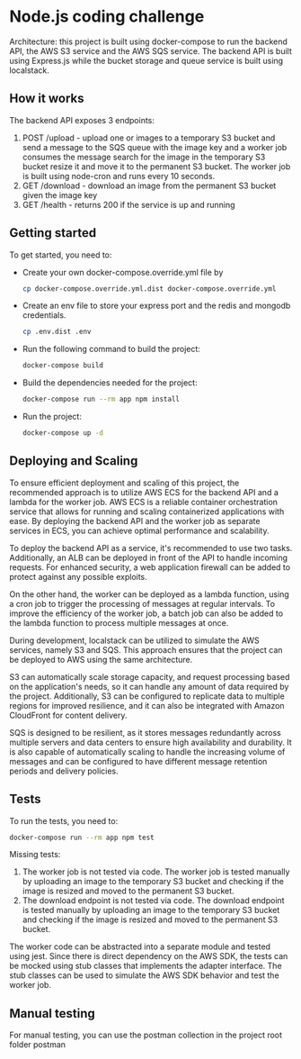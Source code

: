 # Node.js coding challenge
Architecture: this project is built using docker-compose to run the backend API, the AWS S3 service and the AWS SQS service. The backend API is built using Express.js while the bucket storage and queue service is built using localstack.

## How it works
The backend API exposes 3 endpoints:
1. POST /upload - upload one or images to a temporary S3 bucket and send a message to the SQS queue with the image key and a worker job consumes the message search for the image in the temporary S3 bucket resize it and move it to the permanent S3 bucket. The worker job is built using node-cron and runs every 10 seconds.
2. GET /download - download an image from the permanent S3 bucket given the image key
3. GET /health - returns 200 if the service is up and running
## Getting started
To get started, you need to:

 - Create your own docker-compose.override.yml file by
    ```bash
    cp docker-compose.override.yml.dist docker-compose.override.yml
    ```

 - Create an env file to store your express port and the redis and mongodb credentials.
    ```bash
    cp .env.dist .env
    ```

 - Run the following command to build the project:
   ```bash
   docker-compose build 
   ```

 - Build the dependencies needed for the project:
   ```bash
   docker-compose run --rm app npm install
   ```

 - Run the project:
   ```bash
   docker-compose up -d
   ```

## Deploying and Scaling
To ensure efficient deployment and scaling of this project, the recommended approach is to utilize AWS ECS for the backend API and a lambda for the worker job. AWS ECS is a reliable container orchestration service that allows for running and scaling containerized applications with ease. By deploying the backend API and the worker job as separate services in ECS, you can achieve optimal performance and scalability.

To deploy the backend API as a service, it's recommended to use two tasks. Additionally, an ALB can be deployed in front of the API to handle incoming requests. For enhanced security, a web application firewall can be added to protect against any possible exploits.

On the other hand, the worker can be deployed as a lambda function, using a cron job to trigger the processing of messages at regular intervals. To improve the efficiency of the worker job, a batch job can also be added to the lambda function to process multiple messages at once.

During development, localstack can be utilized to simulate the AWS services, namely S3 and SQS. This approach ensures that the project can be deployed to AWS using the same architecture.

S3 can automatically scale storage capacity, and request processing based on the application's needs, so it can handle any amount of data required by the project. Additionally, S3 can be configured to replicate data to multiple regions for improved resilience, and it can also be integrated with Amazon CloudFront for content delivery.

SQS is designed to be resilient, as it stores messages redundantly across multiple servers and data centers to ensure high availability and durability. It is also capable of automatically scaling to handle the increasing volume of messages and can be configured to have different message retention periods and delivery policies.

## Tests
To run the tests, you need to:
```bash
docker-compose run --rm app npm test
```

Missing tests:
1. The worker job is not tested via code. The worker job is tested manually by uploading an image to the temporary S3 bucket and checking if the image is resized and moved to the permanent S3 bucket.
2. The download endpoint is not tested via code. The download endpoint is tested manually by uploading an image to the temporary S3 bucket and checking if the image is resized and moved to the permanent S3 bucket.

The worker code can be abstracted into a separate module and tested using jest. Since there is direct dependency on the AWS SDK, the tests can be mocked using stub classes that implements the adapter interface. The stub classes can be used to simulate the AWS SDK behavior and test the worker job.

## Manual testing
For manual testing, you can use the postman collection in the project root folder postman
